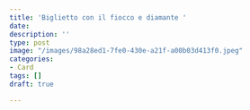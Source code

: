 ```yaml
---
title: 'Biglietto con il fiocco e diamante '
date: 
description: ''
type: post
image: "/images/98a28ed1-7fe0-430e-a21f-a00b03d413f0.jpeg"
categories:
- Card
tags: []
draft: true

---
```

